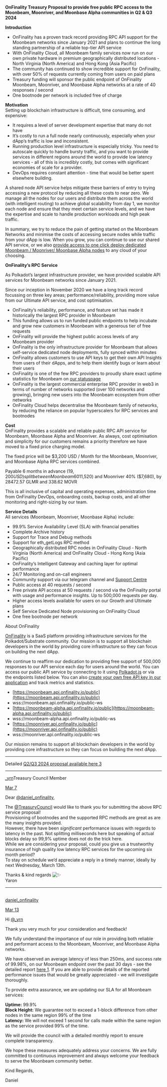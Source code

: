 
**OnFinality Treasury Proposal to provide free public RPC access to the Moonbeam, Moonriver, and Moonbase Alpha communities in Q2 & Q3 2024**

**Introduction**

-   OnFinality has a proven track record providing RPC API support for the Moonbeam networks since January 2021 and plans to continue the long standing partnership of a reliable top-tier API service
-   With OnFinality Cloud, all Moonbeam family services now run on our own private hardware in premium geographically distributed locations - North Virginia (North America) and Hong Kong (Asia Pacific)
-   The community has continued to show incredible support for OnFinality, with over 50% of requests currently coming from users on paid plans
-   Treasury funding will sponsor the public endpoint of OnFinality Moonbeam, Moonriver, and Moonbase Alpha networks at a rate of 40 responses / second
-   One bootnode per network is included free of charge

**Motivation**  
Setting up blockchain infrastructure is difficult, time consuming, and expensive:

-   It requires a level of server development expertise that many do not have
-   It’s costly to run a full node nearly continuously, especially when your dApp’s traffic is low and inconsistent.
-   Running production level infrastructure is especially tricky. You need to autoscale quickly to handle bursty traffic, and you want to provide services in different regions around the world to provide low latency services - all of this is incredibly costly, but comes with significant economies of scale for a provider.
-   DevOps requires constant attention - time that would be better spent elsewhere building.

A shared node API service helps mitigate these barriers of entry to trying accessing a new protocol by reducing all these costs to near zero. We manage all the nodes for our users and distribute them across the world (with intelligent routing) to achieve global scalability from day 1, we monitor each node and ensure that they meet certain service levels, and we have the expertise and scale to handle production workloads and high peak traffic.

In summary, we try to reduce the pain of getting started on the Moonbeam Networks and minimise the costs of accessing secure nodes while traffic from your dApp is low. When you grow, you can continue to use our shared API service, or we also  [provide access to one click deploy dedicated Moonbeam / Moonriver/ Moonbase Alpha nodes](https://onfinality.io/networks)  to any cloud of your choosing.

**OnFinality’s RPC Service**

As Polkadot’s largest infrastructure provider, we have provided scalable API services for Moonbeam networks since January 2021.

Since our inception in November 2020 we have a long track record focussing on three key areas; performance/reliability, providing more value from our Ultimate API service, and cost optimisation.

-   OnFinality’s reliability, performance, and feature set has made it historically the largest RPC provider in Moonbeam
-   This funding allows us to run funded public endpoints to help incubate and grow new customers in Moonbeam with a generous tier of free requests
-   OnFinality will provide the highest public access levels of any Moonbeam provider
-   OnFinality is the only infrastructure provider for Moonbeam that allows self-service dedicated node deployments, fully synced within minutes
-   OnFinality allows customers to use API keys to get their own API Insights from users of their dApps, and to help them identify bugs or learn about their users
-   OnFinality is one of the few RPC providers to proudly share exact uptime statistics for Moonbeam on  [our statuspage](https://status.onfinality.io/)
-   OnFinality is the largest commercial enterprise RPC provider in web3 in terms of number of networks supported (over 100 networks and growing), bringing new users into the Moonbeam ecosystem from other networks
-   OnFinality Cloud helps decentralise the Moonbeam family of networks, by reducing the reliance on popular hyperscalers for RPC services and bootnodes

**Cost**  
OnFinality provides a scalable and reliable public RPC API service for Moonbeam, Moonbase Alpha and Moonriver. As always, cost optimisation and simplicity for our customers remains a priority therefore we have moved to a fixed price charging model.

The fixed price will be $3,200 USD / Month for the Moonbeam, Moonriver, and Moonbase Alpha RPC services combined.

Payable 6 months in advance ($19,200 USD) split between Moonbeam 60% ($11,520) and Moonriver 40% ($7,680), by 28472.57 GLMR and 338.62 MOVR

This is all inclusive of capital and operating expenses, administration time from OnFinality DevOps, onboarding costs, backup costs, and all other monitoring and right-sizing by our team.

**Service Details**  
All services (Moonbeam, Moonriver, Moonbase Alpha) include:

-   99.9% Service Availability Level (SLA) with financial penalties
-   Complete Archive history
-   Support for Trace and Debug methods
-   Support for eth_getLogs RPC method
-   Geographically distributed RPC nodes in OnFinality Cloud - North Virginia (North America) and OnFinality Cloud - Hong Kong (Asia Pacific)
-   OnFinality’s Intelligent Gateway and caching layer for optimal performance
-   24/7 Monitoring and on-call engineers
-   Community support via our telegram channel and  [Support Centre](https://support.onfinality.io/)
-   Public access at 40 requests / second
-   Free private API access at 50 requests / second via the OnFinality portal with usage and performance insights. Up to 500,000 requests per day.
-   Higher access levels available for users on our Growth and Ultimate plans
-   Self Service Dedicated Node provisioning on OnFinality Cloud
-   One free bootnode per network

About OnFinality

[OnFinality](https://onfinality.io/)  is a SaaS platform providing infrastructure services for the Polkadot/Substrate community. Our mission is to support all blockchain developers in the world by providing core infrastructure so they can focus on building the next dApp.

We continue to reaffirm our dedication to providing free support of 500,000 responses to our API service each day for users around the world. You can access our public API service by connecting to it using  [Polkadot.js](https://polkadot.js.org/apps/?rpc=wss%3A%2F%2Fkusama.api.onfinality.io%2Fpublic-ws#/explorer)  or via the endpoints listed below. You can also  [create your own free API key in our application](https://app.onfinality.io/)  and track metrics and statistics.

-   [https://moonbeam.api.onfinality.io/public](https://moonbeam.api.onfinality.io/public)
-   wss://moonbeam.api.onfinality.io/public-ws
-   [https://moonbeam-alpha.api.onfinality.io/public](https://moonbeam-alpha.api.onfinality.io/public)
-   wss://moonbeam-alpha.api.onfinality.io/public-ws
-   [https://moonriver.api.onfinality.io/public](https://moonriver.api.onfinality.io/public)
-   wss://moonriver.api.onfinality.io/public-ws

Our mission remains to support all blockchain developers in the world by providing core infrastructure so they can focus on building the next dApp.

----------

Detailed  [Q2/Q3 2024 proposal available here  3](https://docs.google.com/document/d/1Fs4rNSZl3QjyNX76A1DeVNyvPKnPa8X-qcI54OmHfRQ/edit?usp=sharing)

---

  

[_yrn](https://forum.moonbeam.network/u/_yrn)Treasury Council Member

[Mar 7](https://forum.moonbeam.network/t/proposal-xx-onfinality-q2-q3-2024-public-rpc-service-support-for-moonbeam-moonriver-and-moonbase-alpha/1605/5?u=_yrn "Post date")

Dear  [@daniel_onfinality](https://forum.moonbeam.network/u/daniel_onfinality),

The  [@TreasuryCouncil](https://forum.moonbeam.network/groups/treasurycouncil)  would like to thank you for submitting the above RPC service proposal!  
Provisioning of bootnodes and the supported RPC methods are great as are the many insights provided.  
However, there have been  _significant_  performance issues with regards to latency in the past. Not splitting milliseconds here but speaking of actual blocks delay so 99,9% uptime does not do the trick here.  
While we are considering your proposal, could you give us a trustworthy insurance of high quality low latency RPC services for the upcoming six month period?  
To stay on schedule we’d appreciate a reply in a timely manner, ideally by next Wednesday, March 13th.

Thanks & kind regards  ![:sparkles:](https://forum.moonbeam.network/images/emoji/twitter/sparkles.png?v=12 ":sparkles:")  
Yaron

---
[  
daniel_onfinality](https://forum.moonbeam.network/u/daniel_onfinality)

[Mar 13](https://forum.moonbeam.network/t/proposal-xx-onfinality-q2-q3-2024-public-rpc-service-support-for-moonbeam-moonriver-and-moonbase-alpha/1605/6?u=_yrn "Post date")

Hi  [@_yrn](https://forum.moonbeam.network/u/_yrn)

Thank you very much for your consideration and feedback!

We fully understand the importance of our role in providing both reliable and performant access to the Moonbeam, Moonriver, and Moonbase Alpha networks.

We have observed an average latency of less than 250ms, and success rate of 99.98%, on our Moonbeam endpoint over the past 30 days - see the detailed report  [here  1](https://docs.google.com/spreadsheets/d/1WJfKZWofYqexiLeK6sm48sXPd88DQDoevGgz9CV3d4w/edit?usp=sharing). If you are able to provide details of the reported performance issues that would be greatly appreciated - we will investigate thoroughly.

To provide extra assurance, we are updating our SLA for all Moonbeam services:

**Uptime:**  99.9%  
**Block Height:**  We guarantee not to exceed a 1-block difference from other nodes in the same region 99% of the time  
**Latency:**  We will not exceed 1 second for calls made within the same region as the service provided 99% of the time.

We will provide the council with a detailed monthly report to ensure complete transparency.

We hope these measures adequately address your concerns. We are fully committed to continuous improvement and always welcome your feedback to serve the Moonbeam community better.

Kind Regards,

Daniel
